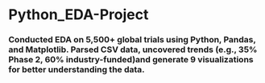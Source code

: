 # Python_EDA-Project
###  Conducted EDA on 5,500+ global trials using Python, Pandas, and Matplotlib. Parsed CSV data, uncovered trends (e.g., 35% Phase 2, 60% industry-funded)and generate 9 visualizations for better understanding the data.
